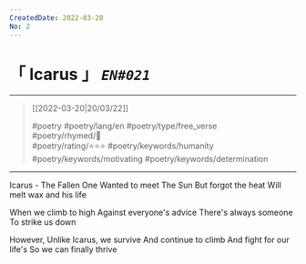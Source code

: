```yaml
---
CreatedDate: 2022-03-20
No: 2
---
```

# &#12300; Icarus &#12301; *`EN#021`*

---

> [[2022-03-20|20/03/22]]
> 
> #poetry 
> #poetry/lang/en 
> #poetry/type/free_verse  
> #poetry/rhymed/🔴  
> #poetry/rating/⭐⭐⭐ 
> #poetry/keywords/humanity #poetry/keywords/motivating #poetry/keywords/determination 

---

Icarus - The Fallen One
Wanted to meet The Sun
But forgot the heat
Will melt wax and his life

When we climb to high
Against everyone's advice
There's always someone
To strike us down

However,
Unlike Icarus, we survive
And continue to climb
And fight for our life's
So we can finally thrive